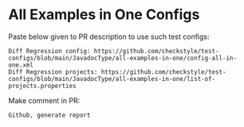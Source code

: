 # All Examples in One Configs
Paste below given to PR description to use such test configs:
```
Diff Regression config: https://github.com/checkstyle/test-configs/blob/main/JavadocType/all-examples-in-one/config-all-in-one.xml
Diff Regression projects: https://github.com/checkstyle/test-configs/blob/main/JavadocType/all-examples-in-one/list-of-projects.properties
```
Make comment in PR:
```
Github, generate report
```
